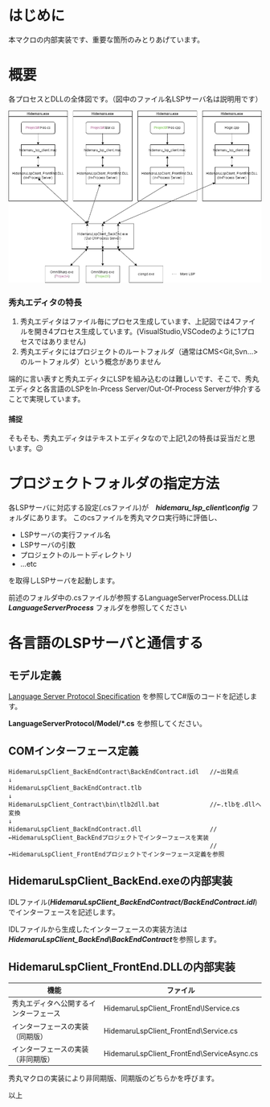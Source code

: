 ﻿# はじめに

本マクロの内部実装です、重要な箇所のみとりあげています。

# 概要

各プロセスとDLLの全体図です。（図中のファイル名LSPサーバ名は説明用です）

![概要](assets/Overview.drawio.png "概要")

### 秀丸エディタの特長

1. 秀丸エディタはファイル毎にプロセス生成しています、上記図では4ファイルを開き4プロセス生成しています。(VisualStudio,VSCodeのように1プロセスではありません)
2. 秀丸エディタにはプロジェクトのルートフォルダ（通常はCMS<Git,Svn...>のルートフォルダ）という概念がありません

端的に言い表すと秀丸エディタにLSPを組み込むのは難しいです、そこで、秀丸エディタと各言語のLSPをIn-Prcess Server/Out-Of-Process Serverが仲介することで実現しています。

#### 捕捉
そもそも、秀丸エディタはテキストエディタなので上記1,2の特長は妥当だと思います。😉

# プロジェクトフォルダの指定方法

各LSPサーバに対応する設定(.csファイル)が　***hidemaru_lsp_client\config*** フォルダにあります。
このcsファイルを秀丸マクロ実行時に評価し、

- LSPサーバの実行ファイル名
- LSPサーバの引数
- プロジェクトのルートディレクトリ
- ...etc

を取得しLSPサーバを起動します。

前述のフォルダ中の.csファイルが参照するLanguageServerProcess.DLLは ***LanguageServerProcess*** フォルダを参照してください

# 各言語のLSPサーバと通信する

## モデル定義

[Language Server Protocol Specification](https://microsoft.github.io/language-server-protocol/specification) を参照してC#版のコードを記述します。</p>
**LanguageServerProtocol/Model/*.cs** を参照してください。

## COMインターフェース定義

	HidemaruLspClient_BackEndContract\BackEndContract.idl   //←出発点
	↓
	HidemaruLspClient_BackEndContract.tlb
	↓
	HidemaruLspClient_Contract\bin\tlb2dll.bat              //←.tlbを.dllへ変換
	↓
	HidemaruLspClient_BackEndContract.dll                   //←HidemaruLspClient_BackEndプロジェクトでインターフェースを実装
	                                                        //←HidemaruLspClient_FrontEndプロジェクトでインターフェース定義を参照



## HidemaruLspClient_BackEnd.exeの内部実装

IDLファイル(***HidemaruLspClient_BackEndContract/BackEndContract.idl***)でインターフェースを記述します。

IDLファイルから生成したインターフェースの実装方法は***HidemaruLspClient_BackEnd\BackEndContract***を参照します。


## HidemaruLspClient_FrontEnd.DLLの内部実装

|機能|ファイル|
|--|--|
|秀丸エディタへ公開するインターフェース|HidemaruLspClient_FrontEnd\IService.cs|
|インターフェースの実装（同期版）|HidemaruLspClient_FrontEnd\Service.cs|
|インターフェースの実装（非同期版）|HidemaruLspClient_FrontEnd\ServiceAsync.cs|

秀丸マクロの実装により非同期版、同期版のどちらかを呼びます。


以上
